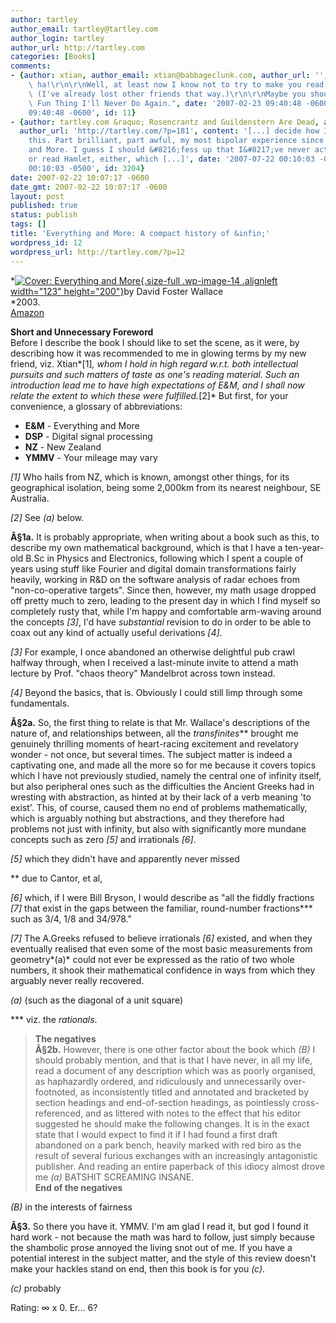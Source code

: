 ```yaml
---
author: tartley
author_email: tartley@tartley.com
author_login: tartley
author_url: http://tartley.com
categories: [Books]
comments:
- {author: xtian, author_email: xtian@babbageclunk.com, author_url: '', content: "Ha\
    \ ha!\r\n\r\nWell, at least now I know not to try to make you read Infinite Jest.\
    \ (I've already lost other friends that way.)\r\n\r\nMaybe you should try A Supposedly\
    \ Fun Thing I'll Never Do Again.", date: '2007-02-23 09:40:48 -0600', date_gmt: '2007-02-23
    09:40:48 -0600', id: 11}
- {author: tartley.com &raquo; Rosencrantz and Guildenstern Are Dead, author_email: '',
  author_url: 'http://tartley.com/?p=181', content: '[...] decide how I feel about
    this. Part brilliant, part awful, my most bipolar experience since Everything
    and More. I guess I should &#8216;fess up that I&#8217;ve never actually seen
    or read Hamlet, either, which [...]', date: '2007-07-22 00:10:03 -0500', date_gmt: '2007-07-22
    00:10:03 -0500', id: 3204}
date: 2007-02-22 10:07:17 -0600
date_gmt: 2007-02-22 10:07:17 -0600
layout: post
published: true
status: publish
tags: []
title: 'Everything and More: A compact history of &infin;'
wordpress_id: 12
wordpress_url: http://tartley.com/?p=12
---
```


*[![Cover: Everything and
More](http://tartley.com/wp-content/uploads/2007/02/everything-and-more.jpg){.size-full
.wp-image-14 .alignleft width="123"
height="200"}](http://tartley.com/wp-content/uploads/2007/02/everything-and-more.jpg)by
David Foster Wallace\
*2003.\
[Amazon](http://www.amazon.co.uk/Everything-More-Compact-History-Infinity/dp/0753818825)

**Short and Unnecessary Foreword**\
Before I describe the book I should like to set the scene, as it were,
by describing how it was recommended to me in glowing terms by my new
friend, viz. Xtian*\[1\]*, whom I hold in high regard w.r.t. both
intellectual pursuits and such matters of taste as one's reading
material. Such an introduction lead me to have high expectations of E&M,
and I shall now relate the extent to which these were fulfilled.*\[2\]*
But first, for your convenience, a glossary of abbreviations:

-   **E&M** - Everything and More
-   **DSP** - Digital signal processing
-   **NZ** - New Zealand
-   **YMMV** - Your mileage may vary

*\[1\]* Who hails from NZ, which is known, amongst other things, for its
geographical isolation, being some 2,000km from its nearest neighbour,
SE Australia.

*\[2\]* See *(a)* below.

**Â§1a.** It is probably appropriate, when writing about a book such as
this, to describe my own mathematical background, which is that I have a
ten-year-old B.Sc in Physics and Electronics, following which I spent a
couple of years using stuff like Fourier and digital domain
transformations fairly heavily, working in R&D on the software analysis
of radar echoes from "non-co-operative targets". Since then, however, my
math usage dropped off pretty much to zero, leading to the present day
in which I find myself so completely rusty that, while I'm happy and
comfortable arm-waving around the concepts *\[3\]*, I'd have
*substantial* revision to do in order to be able to coax out any kind of
actually useful derivations *\[4\]*.

*\[3\]* For example, I once abandoned an otherwise delightful pub crawl
halfway through, when I received a last-minute invite to attend a math
lecture by Prof. "chaos theory" Mandelbrot across town instead.

*\[4\]* Beyond the basics, that is. Obviously I could still limp through
some fundamentals.

**Â§2a.** So, the first thing to relate is that Mr. Wallace's
descriptions of the nature of, and relationships between, all the
*transfinites*\*\* brought me genuinely thrilling moments of
heart-racing excitement and revelatory wonder - not once, but several
times. The subject matter is indeed a captivating one, and made all the
more so for me because it covers topics which I have not previously
studied, namely the central one of infinity itself, but also peripheral
ones such as the difficulties the Ancient Greeks had in wresting with
abstraction, as hinted at by their lack of a verb meaning 'to exist'.
This, of course, caused them no end of problems mathematically, which is
arguably nothing but abstractions, and they therefore had problems not
just with infinity, but also with significantly more mundane concepts
such as zero *\[5\]* and irrationals *\[6\]*.

*\[5\]* which they didn't have and apparently never missed

\*\* due to Cantor, et al,

*\[6\]* which, if I were Bill Bryson, I would describe as "all the
fiddly fractions *\[7\]* that exist in the gaps between the familiar,
round-number fractions\*\*\* such as 3/4, 1/8 and 34/978."

*\[7\]* The A.Greeks refused to believe irrationals *\[6\]* existed, and
when they eventually realised that even some of the most basic
measurements from geometry*(a)* could not ever be expressed as the ratio
of two whole numbers, it shook their mathematical confidence in ways
from which they arguably never really recovered.

*(a)* (such as the diagonal of a unit square)

\*\*\* viz. the *rationals*.

> **The negatives**\
> **Â§2b.** However, there is one other factor about the book which
> *(B)* I should probably mention, and that is that I have never, in all
> my life, read a document of any description which was as poorly
> organised, as haphazardly ordered, and ridiculously and unnecessarily
> over-footnoted, as inconsistently titled and annotated and bracketed
> by section headings and end-of-section headings, as pointlessly
> cross-referenced, and as littered with notes to the effect that his
> editor suggested he should make the following changes. It is in the
> exact state that I would expect to find it if I had found a first
> draft abandoned on a park bench, heavily marked with red biro as the
> result of several furious exchanges with an increasingly antagonistic
> publisher. And reading an entire paperback of this idiocy almost drove
> me *(a)* BATSHIT SCREAMING INSANE.\
> **End of the negatives**

*(B)* in the interests of fairness

**Â§3.** So there you have it. YMMV. I'm am glad I read it, but god I
found it hard work - not because the math was hard to follow, just
simply because the shambolic prose annoyed the living snot out of me. If
you have a potential interest in the subject matter, and the style of
this review doesn't make your hackles stand on end, then this book is
for you *(c)*.

*(c)* probably

Rating: ∞ x 0. Er... 6?
